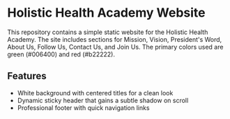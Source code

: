 # Holistic Health Academy Website

This repository contains a simple static website for the Holistic Health Academy. The site includes sections for Mission, Vision, President's Word, About Us, Follow Us, Contact Us, and Join Us. The primary colors used are green (#006400) and red (#b22222).

## Features
- White background with centered titles for a clean look
- Dynamic sticky header that gains a subtle shadow on scroll
- Professional footer with quick navigation links
